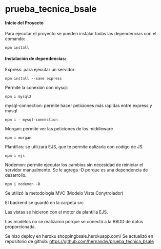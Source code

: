 # prueba_tecnica_bsale

#### Inicio del Proyecto

Para ejecutar el proyecto se pueden instalar todas las dependencias con el comando:

```
npm install
```

#### Instalación de dependencias:

Express: para ejecutar un servidor:

```
npm install --save express
```

Permite la conexión con mysql:

```
npm i mysql2
```

mysql-connection: permite hacer peticiones más rapidas entre express y mysql

```
npm i - mysql-connection
```

Morgan: permite ver las peticiones de los middleware
```
npm i morgan
```

Plantillas: se utilizará EJS, que te permite ealizarla con codigo de JS.

```
npm i ejs
```

Nodemon: permite ejecutar los cambios sin necesidad de reiniciar el servidor manualmente. Se le agrega -D porque es una dependencia de desarrollo.

```
npm i nodemon -D
```

Se utilizó la metodologia MVC (Modelo Vista Conytrolador)

El backend se guardó en la carpeta src

Las vistas se hicieron con el motor de plantilla EJS.

Los modelos no se realizaron porque se conectó  a la BBDD de datos proporcionada.

Se hizo deploy en heroku shoppingbsale.herokuapp.com/
Se actualizó en repositorio de github: https://github.com/hernandw/prueba_tecnica_bsale